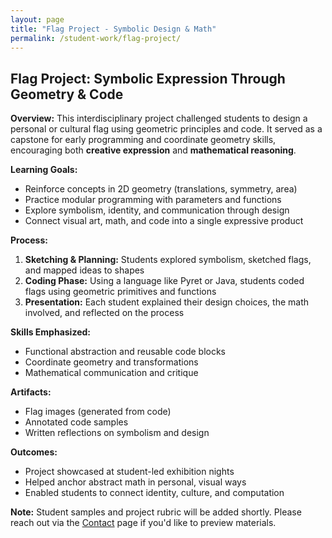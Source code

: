 ```yaml
---
layout: page
title: "Flag Project - Symbolic Design & Math"
permalink: /student-work/flag-project/
---
```


## Flag Project: Symbolic Expression Through Geometry & Code

**Overview:**
This interdisciplinary project challenged students to design a personal or cultural flag using geometric principles and code. It served as a capstone for early programming and coordinate geometry skills, encouraging both **creative expression** and **mathematical reasoning**.

**Learning Goals:**
- Reinforce concepts in 2D geometry (translations, symmetry, area)
- Practice modular programming with parameters and functions
- Explore symbolism, identity, and communication through design
- Connect visual art, math, and code into a single expressive product

**Process:**
1. **Sketching & Planning:** Students explored symbolism, sketched flags, and mapped ideas to shapes
2. **Coding Phase:** Using a language like Pyret or Java, students coded flags using geometric primitives and functions
3. **Presentation:** Each student explained their design choices, the math involved, and reflected on the process

**Skills Emphasized:**
- Functional abstraction and reusable code blocks
- Coordinate geometry and transformations
- Mathematical communication and critique

**Artifacts:**
- Flag images (generated from code)
- Annotated code samples
- Written reflections on symbolism and design

**Outcomes:**
- Project showcased at student-led exhibition nights
- Helped anchor abstract math in personal, visual ways
- Enabled students to connect identity, culture, and computation

**Note:** Student samples and project rubric will be added shortly. Please reach out via the [Contact](/contact/) page if you'd like to preview materials.

